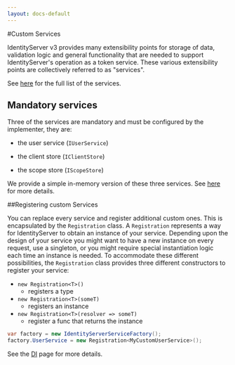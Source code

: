 ```yaml
---
layout: docs-default
---
```


#Custom Services

IdentityServer v3 provides many extensibility points for storage of data, validation logic and general functionality
that are needed to support IdentityServer's operation as a token service.
These various extensibility points are collectively referred to as "services".

See [here](../configuration/serviceFactory.html) for the full list of the services.

## Mandatory services
Three of the services are mandatory and must be configured by the implementer, they are:

* the user service (`IUserService`)

* the client store (`IClientStore`)

* the scope store (`IScopeStore`)

We provide a simple in-memory version of these three services. See [here](../configuration/inMemoryFactory.html) for more details.

##Registering custom Services

You can replace every service and register additional custom ones. This is encapsulated by the `Registration` class.
A `Registration` represents a way for IdentityServer to obtain an instance of your service.
Depending upon the design of your service you might want to have a new instance on every request, use a singleton,
or you might require special instantiation logic each time an instance is needed.
To accommodate these different possibilities, the `Registration` class provides three different constructors to register your service:

* `new Registration<T>()`
    * registers a type
* `new Registration<T>(someT)`
    * registers an instance
* `new Registration<T>(resolver => someT)`
    * register a func that returns the instance

```csharp
var factory = new IdentityServerServiceFactory();
factory.UserService = new Registration<MyCustomUserService>();
```

See the [DI](di.html) page for more details.